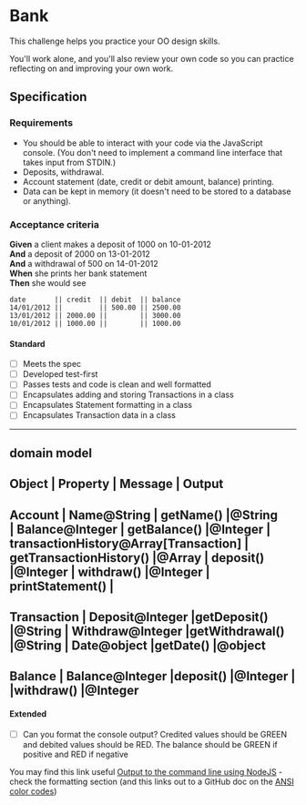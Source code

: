 # Bank

This challenge helps you practice your OO design skills.

You'll work alone, and you'll also review your own code so you can practice reflecting on and improving your own work.

## Specification

### Requirements

* You should be able to interact with your code via the JavaScript console.  (You don't need to implement a command line interface that takes input from STDIN.)
* Deposits, withdrawal.
* Account statement (date, credit or debit amount, balance) printing.
* Data can be kept in memory (it doesn't need to be stored to a database or anything).

### Acceptance criteria

**Given** a client makes a deposit of 1000 on 10-01-2012  
**And** a deposit of 2000 on 13-01-2012  
**And** a withdrawal of 500 on 14-01-2012  
**When** she prints her bank statement  
**Then** she would see

```
date       || credit  || debit  || balance
14/01/2012 ||         || 500.00 || 2500.00
13/01/2012 || 2000.00 ||        || 3000.00
10/01/2012 || 1000.00 ||        || 1000.00
```


#### Standard
- [ ] Meets the spec
- [ ] Developed test-first
- [ ] Passes tests and code is clean and well formatted
- [ ] Encapsulates adding and storing Transactions in a class
- [ ] Encapsulates Statement formatting in a class
- [ ] Encapsulates Transaction data in a class

---------------------------------------------------------------------
domain model
------------------------------------------------------------------------------------------------------------------
Object             |               Property                  |               Message          |    Output
------------------------------------------------------------------------------------------------------------------
Account            |  Name@String                            | getName()                      |@String              
                   |  Balance@Integer                        | getBalance()                   |@Integer
                   |  transactionHistory@Array[Transaction]  | getTransactionHistory()        |@Array
                                                             | deposit()                      |@Integer
                                                             | withdraw()                     |@Integer
                                                             | printStatement()               |
------------------------------------------------------------------------------------------------------------------
Transaction        |  Deposit@Integer                        |getDeposit()                    |@String
                   |  Withdraw@Integer                       |getWithdrawal()                 |@String
                   |  Date@object                            |getDate()                       |@object
------------------------------------------------------------------------------------------------------------------
Balance            |  Balance@Integer                        |deposit()                       |@Integer
                   |                                         |withdraw()                      |@Integer
------------------------------------------------------------------------------------------------------------------



#### Extended
- [ ] Can you format the console output?  Credited values should be GREEN and debited values should be RED.  The balance should be GREEN if positive and RED if negative

You may find this link useful [Output to the command line using NodeJS](https://nodejs.dev/en/learn/output-to-the-command-line-using-nodejs/) - check the formatting section (and this links out to a GitHub doc on the [ANSI color codes](https://gist.github.com/iamnewton/8754917))
